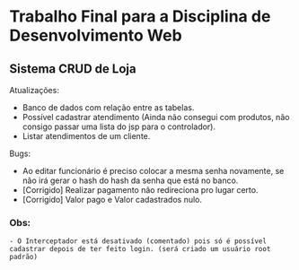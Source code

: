 # Trabalho Final para a Disciplina de Desenvolvimento Web

## Sistema CRUD de Loja


Atualizações:
  * Banco de dados com relação entre as tabelas.
  * Possível cadastrar atendimento (Ainda não consegui com produtos, não consigo passar uma lista do jsp para o controlador).
  * Listar atendimentos de um cliente.
 
Bugs:
  * Ao editar funcionário é preciso colocar a mesma senha novamente,
  se não irá gerar o hash do hash da senha que está no banco.
  * [Corrigido] Realizar pagamento não redireciona pro lugar certo.
  * [Corrigido] Valor pago e Valor cadastrados nulo.
 
  
  ### Obs:
    - O Interceptador está desativado (comentado) pois só é possível cadastrar depois de ter feito login. (será criado um usuário root padrão)
  
